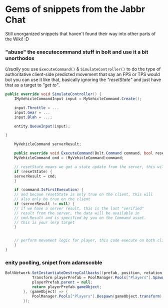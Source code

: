 
# Gems of snippets from the Jabbr Chat

Still unorganized snippets that haven't found their way into other parts of the Wiki! :D

###  "abuse" the executecommand stuff in bolt and use it a bit unorthodox 
  
 *Usually* you use `ExecuteCommand()` & `SimulateController()` to do the type of authoritative client-side predicted movement that say an FPS or TPS would but you can use it like that, basically ignoring the *"resetState"* and just have that as a target to *"get to"*.
  
```C#
public override void SimulateController() {
    IMyVehicleCommandInput input = MyVehicleCommand.Create();

    input.Throttle = ...
    input.Gear = ...
    input.Blah = ...;

    entity.QueueInput(input);

}

    MyVehicleCommand serverResult;

    public override void ExecuteCommand(Bolt.Command command, bool resetState) {
    MyVehicleCommand cmd = (MyVehicleCommand)command;

    // resetState means we got a state update from the server, this will only be true on the client
    if (resetState) {
    serverResult = cmd;
    }

    if (command.IsFirstExecution) {
    // and becaue resetState is only true on the client, this will
    // also only be true on the client
    if (serverResult != null) {
    // if we have a server result, this is the last "verified" 
    // result from the server, the data will be available in 
    // cmd.Result and is specified by you on the Command asset.
    // this is your lerp target
    }


    // perform movement logic for player, this code execute on both client (controlling) and server
    }
}
```


### enity poolling, snipet from adamscoble
```C#
BoltNetwork.SetInstantiateDestroyCallbacks((prefab, position, rotation) => {
			Transform playerPrefab = PoolManager.Pools["Players"].Spawn(prefab.transform, position, rotation, null);
			playerPrefab.parent = null;
			return playerPrefab.gameObject;
		}, (gameObject) => {
			PoolManager.Pools["Players"].Despawn(gameObject.transform);
		});
```

